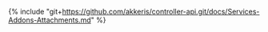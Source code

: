 {% include "git+https://github.com/akkeris/controller-api.git/docs/Services-Addons-Attachments.md" %}